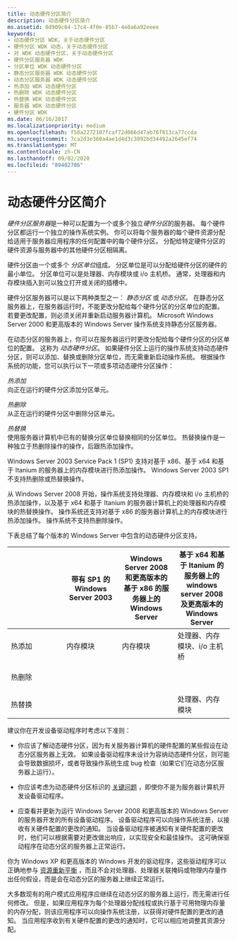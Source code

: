 ```yaml
---
title: 动态硬件分区简介
description: 动态硬件分区简介
ms.assetid: 0d909c64-17c4-4f0e-85b7-4e0a6a92eeee
keywords:
- 动态硬件分区 WDK，关于动态硬件分区
- 硬件分区 WDK 动态，关于动态硬件分区
- 对 WDK 动态硬件分区，关于动态硬件分区
- 硬件分区服务器 WDK
- 分区单位 WDK 动态硬件分区
- 静态分区服务器 WDK 动态硬件分区
- 动态分区服务器 WDK 动态硬件分区
- 热添加 WDK 动态硬件分区
- 热删除 WDK 动态硬件分区
- 热替换 WDK 动态硬件分区
- 服务器 WDK 动态硬件分区
- 硬件分区 WDK
ms.date: 06/16/2017
ms.localizationpriority: medium
ms.openlocfilehash: f50a2272107fcaf72d066d47ab76f813ca77ccda
ms.sourcegitcommit: 7ca2d3e360a4ae1d4d3c3092bd34492a2645ef74
ms.translationtype: MT
ms.contentlocale: zh-CN
ms.lasthandoff: 09/02/2020
ms.locfileid: "89402706"
---
```

# <a name="introduction-to-dynamic-hardware-partitioning"></a>动态硬件分区简介


*硬件分区服务器*是一种可以配置为一个或多个独立*硬件分区*的服务器。 每个硬件分区都运行一个独立的操作系统实例。 你可以将每个服务器的每个硬件资源分配给适用于服务器应用程序的任何配置中的每个硬件分区。 分配给特定硬件分区的硬件资源与服务器中的其他硬件分区相隔离。

硬件分区由一个或多个 *分区单位*组成。 分区单位是可以分配给硬件分区的硬件的最小单位。 分区单位可以是处理器、内存模块或 i/o 主机桥。 通常，处理器和内存模块插入到可以独立打开或关闭的插槽中。

硬件分区服务器可以是以下两种类型之一： *静态分区* 或 *动态分区*。 在静态分区服务器上，在服务器运行时，不能更改分配给每个硬件分区的分区单位的配置。 若要更改配置，则必须关闭并重新启动服务器计算机。 Microsoft Windows Server 2000 和更高版本的 Windows Server 操作系统支持静态分区服务器。

在动态分区的服务器上，你可以在服务器运行时更改分配给每个硬件分区的分区单位的配置。 这称为 *动态硬件分区*。 如果硬件分区上运行的操作系统支持动态硬件分区，则可以添加、替换或删除分区单位，而无需重新启动操作系统。 根据操作系统的功能，您可以执行以下一项或多项动态硬件分区操作：

<a href="" id="hot-add"></a>*热添加*  
向正在运行的硬件分区添加分区单元。

<a href="" id="hot-remove"></a>*热删除*  
从正在运行的硬件分区中删除分区单元。

<a href="" id="hot-replace"></a>*热替换*  
使用服务器计算机中已有的替换分区单位替换相同的分区单位。 热替换操作是一种独立于热删除操作的操作，后跟热添加操作。

Windows Server 2003 Service Pack 1 (SP1) 支持对基于 x86、基于 x64 和基于 Itanium 的服务器上的内存模块进行热添加操作。 Windows Server 2003 SP1 不支持热删除或热替换操作。

从 Windows Server 2008 开始，操作系统支持处理器、内存模块和 i/o 主机桥的热添加操作，以及基于 x64 和基于 Itanium 的服务器计算机上的处理器和内存模块的热替换操作。 操作系统还支持对基于 x86 的服务器计算机上的内存模块进行热添加操作。 操作系统不支持热删除操作。

下表总结了每个版本的 Windows Server 中包含的动态硬件分区支持。

<table>
<colgroup>
<col width="25%" />
<col width="25%" />
<col width="25%" />
<col width="25%" />
</colgroup>
<thead>
<tr class="header">
<th></th>
<th>带有 SP1 的 Windows Server 2003</th>
<th>Windows Server 2008 和更高版本的基于 x86 的服务器上的 Windows Server</th>
<th>基于 x64 和基于 Itanium 的服务器上的 windows server 2008 及更高版本的 Windows Server</th>
</tr>
</thead>
<tbody>
<tr class="odd">
<td><p>热添加</p></td>
<td><p>内存模块</p></td>
<td><p>内存模块</p></td>
<td>处理器、内存模块、i/o 主机桥</td>
</tr>
<tr class="even">
<td><p>热删除</p></td>
<td></td>
<td></td>
<td></td>
</tr>
<tr class="odd">
<td><p>热替换</p></td>
<td></td>
<td></td>
<td>处理器、内存模块</td>
</tr>
</tbody>
</table>

 

建议你在开发设备驱动程序时考虑以下准则：

-   你应该了解动态硬件分区，因为有关服务器计算机的硬件配置的某些假设在动态分区服务器上无效。 如果设备驱动程序未设计为容纳动态硬件分区，则可能会导致数据损坏，或者导致操作系统生成 bug 检查（如果它们在动态分区服务器上运行）。

-   你应该考虑为动态硬件分区标识的 [关键问题](changes-to-the-number-of-processors.md) ，即使你不是为服务器计算机开发设备驱动程序。

-   应查看并更新为运行 Windows Server 2008 和更高版本的 Windows Server 的服务器开发的所有设备驱动程序。 设备驱动程序可以向操作系统注册，以接收有关硬件配置的更改的通知。 当设备驱动程序被通知有关硬件配置的更改时，他们可以根据需要对更改做出响应，以实现安全和最佳操作。 这可确保驱动程序在动态分区的服务器上正常运行。

你为 Windows XP 和更高版本的 Windows 开发的驱动程序，这些驱动程序可以正确地参与 [资源重新平衡](stopping-a-device-to-rebalance-resources.md) ，而且不会对处理器、处理器关联掩码或物理内存量作出任何假设，而是会在动态分区的服务器上继续正常运行。

大多数现有的用户模式应用程序应继续在动态分区的服务器上运行，而无需进行任何修改。 但是，如果应用程序为每个处理器分配线程或执行基于可用物理内存量的内存分配，则该应用程序可以向操作系统注册，以获得对硬件配置的更改的通知。 当应用程序收到有关硬件配置的更改的通知时，它可以相应地调整其资源分配。

 

 




